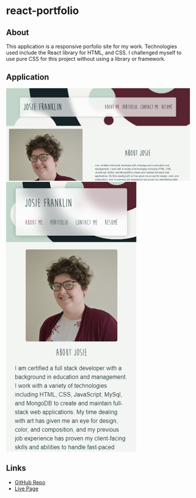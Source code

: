 # react-portfolio

## About

This application is a responsive porfolio site for my work. Technologies used include the React library for HTML, and CSS. I challenged myself to use pure CSS for this project without using a library or framework.

## Application

![Desktop Screenshot](./src/assets/images/screenshot-desktop.png) ![Mobile Screenshot](./src/assets/images/screenshot-mobile.png)

## Links
- [GitHub Repo](https://github.com/josie-franklin/react-portfolio)
- [Live Page](http://josie-franklin.github.io/react-portfolio)